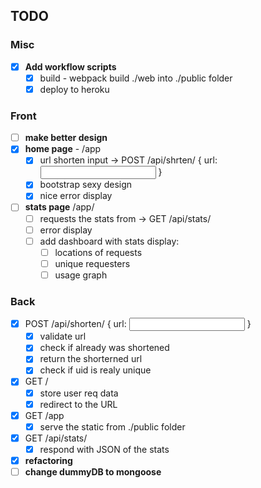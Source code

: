 ## TODO

### Misc

- [x] **Add workflow scripts**
  - [x] build - webpack build ./web into ./public folder
  - [x] deploy to heroku

### Front

- [ ] **make better design**
- [x] **home page** - /app
  - [x] url shorten input -> POST /api/shrten/ { url: <input url> }
  - [x] bootstrap sexy design
  - [x] nice error display
- [ ] **stats page** /app/<UID>
  - [ ] requests the stats from -> GET /api/stats/<UID>
  - [ ] error display
  - [ ] add dashboard with stats display:
    - [ ] locations of requests
    - [ ] unique requesters
    - [ ] usage graph

### Back

- [x] POST /api/shorten/ { url: <input url> }
  - [x] validate url
  - [x] check if already was shortened
  - [x] return the shorterned url
  - [x] check if uid is realy unique
- [x] GET /<UID>
  - [x] store user req data
  - [x] redirect to the URL
- [x] GET /app
  - [x] serve the static from ./public folder
- [x] GET /api/stats/<UID>
  - [x] respond with JSON of the stats
- [x] **refactoring**
- [ ] **change dummyDB to mongoose**
